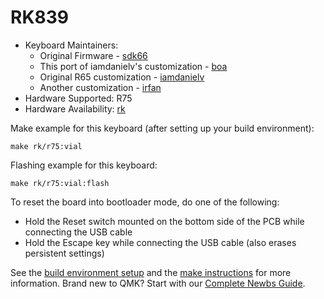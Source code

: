 # RK839

* Keyboard Maintainers:
  * Original Firmware - [sdk66](https://github.com/sdk66)
  * This port of iamdanielv's customization - [boa](https://github.com/boafur)
  * Original R65 customization - [iamdanielv](https://github.com/iamdanielv)
  * Another customization - [irfan](https://github.com/irfanjmdn/)
* Hardware Supported: R75
* Hardware Availability: [rk](http://www.rkgaming.com)

Make example for this keyboard (after setting up your build environment):

    make rk/r75:vial
        
Flashing example for this keyboard:

    make rk/r75:vial:flash

To reset the board into bootloader mode, do one of the following:

* Hold the Reset switch mounted on the bottom side of the PCB while connecting the USB cable
* Hold the Escape key while connecting the USB cable (also erases persistent settings)

See the [build environment setup](https://docs.qmk.fm/#/getting_started_build_tools) and the [make instructions](https://docs.qmk.fm/#/getting_started_make_guide) for more information. Brand new to QMK? Start with our [Complete Newbs Guide](https://docs.qmk.fm/#/newbs).
